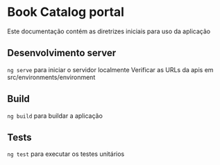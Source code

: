 # Book Catalog portal 

Este documentação contém as diretrizes iniciais para uso da aplicação

## Desenvolvimento server

 `ng serve` para iniciar o servidor localmente
 Verificar as URLs da apis em src/environments/environment

## Build

`ng build` para buildar a aplicação

## Tests

`ng test` para executar os testes unitários

 